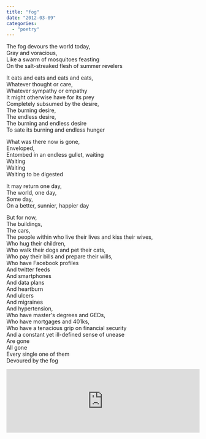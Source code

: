 ```yaml
---
title: "fog"
date: "2012-03-09"
categories: 
  - "poetry"
---
```


The fog devours the world today,  
Gray and voracious,  
Like a swarm of mosquitoes feasting  
On the salt-streaked flesh of summer revelers

It eats and eats and eats and eats,  
Whatever thought or care,  
Whatever sympathy or empathy  
It might otherwise have for its prey  
Completely subsumed by the desire,  
The burning desire,  
The endless desire,  
The burning and endless desire  
To sate its burning and endless hunger

What was there now is gone,  
Enveloped,  
Entombed in an endless gullet, waiting  
Waiting  
Waiting  
Waiting to be digested

It may return one day,  
The world, one day,  
Some day,  
On a better, sunnier, happier day

But for now,  
The buildings,  
The cars,  
The people within who live their lives and kiss their wives,  
Who hug their children,  
Who walk their dogs and pet their cats,  
Who pay their bills and prepare their wills,  
Who have Facebook profiles  
And twitter feeds  
And smartphones  
And data plans  
And heartburn  
And ulcers  
And migraines  
And hypertension,  
Who have master's degrees and GEDs,  
Who have mortgages and 401ks,  
Who have a tenacious grip on financial security  
And a constant yet ill-defined sense of unease  
Are gone  
All gone  
Every single one of them  
Devoured by the fog

<iframe width="100%" height="166" scrolling="no" frameborder="no" src="http://w.soundcloud.com/player/?url=http%3A%2F%2Fapi.soundcloud.com%2Ftracks%2F46355611&amp;auto_play=false&amp;show_artwork=false&amp;color=ff7700"></iframe>
